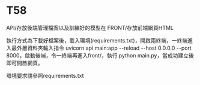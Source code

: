 # T58
API/存放後端管理檔案以及訓練好的模型在
FRONT/存放前端網頁HTML

執行方式為下載好檔案後，載入環境(requirements.txt)，開啟兩終端，一終端進入最外層資料夾輸入指令 uvicorn api.main:app --reload --host 0.0.0.0 --port 8000，啟動後端，令一終端再進入front/，執行 python main.py，當成功建立後即可開啟網頁。

環境要求請參照requirements.txt
